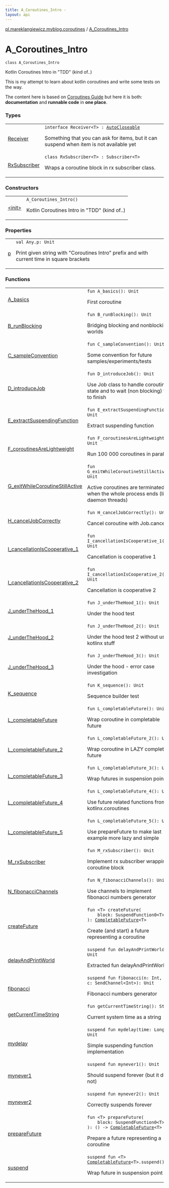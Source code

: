 ```yaml
---
title: A_Coroutines_Intro - 
layout: api
---
```


<div class='api-docs-breadcrumbs'><a href="../index.html">pl.mareklangiewicz.myblog.coroutines</a> / <a href=".">A_Coroutines_Intro</a></div>

# A_Coroutines_Intro

<div class="signature"><code><span class="keyword">class </span><span class="identifier">A_Coroutines_Intro</span></code></div>

Kotlin Coroutines Intro in "TDD" (kind of..)

This is my attempt to learn about kotlin coroutines and write some tests on the way.

The content here is based on <a href="https://github.com/Kotlin/kotlinx.coroutines/blob/master/coroutines-guide.md">Coroutines Guide</a>
but here it is both: **documentation** and **runnable code** in **one place**.

### Types

<table class="api-docs-table">
<tbody>
<tr>
<td markdown="1">
<a href="-receiver/index.html">Receiver</a>
</td>
<td markdown="1">
<div class="signature"><code><span class="keyword">interface </span><span class="identifier">Receiver</span><span class="symbol">&lt;</span><span class="identifier">T</span><span class="symbol">&gt;</span>&nbsp;<span class="symbol">:</span>&nbsp;<a href="http://docs.oracle.com/javase/6/docs/api/java/lang/AutoCloseable.html"><span class="identifier">AutoCloseable</span></a></code></div>

Something that you can ask for items, but it can suspend when item is not available yet


</td>
</tr>
<tr>
<td markdown="1">
<a href="-rx-subscriber/index.html">RxSubscriber</a>
</td>
<td markdown="1">
<div class="signature"><code><span class="keyword">class </span><span class="identifier">RxSubscriber</span><span class="symbol">&lt;</span><span class="identifier">T</span><span class="symbol">&gt;</span>&nbsp;<span class="symbol">:</span>&nbsp;<span class="identifier">Subscriber</span><span class="symbol">&lt;</span><span class="identifier">T</span><span class="symbol">&gt;</span></code></div>

Wraps a coroutine block in rx subscriber class.


</td>
</tr>
</tbody>
</table>

### Constructors

<table class="api-docs-table">
<tbody>
<tr>
<td markdown="1">
<a href="-init-.html">&lt;init&gt;</a>
</td>
<td markdown="1">
<div class="signature"><code><span class="identifier">A_Coroutines_Intro</span><span class="symbol">(</span><span class="symbol">)</span></code></div>

Kotlin Coroutines Intro in "TDD" (kind of..)


</td>
</tr>
</tbody>
</table>

### Properties

<table class="api-docs-table">
<tbody>
<tr>
<td markdown="1">
<a href="p.html">p</a>
</td>
<td markdown="1">
<div class="signature"><code><span class="keyword">val </span><span class="identifier">Any</span><span class="symbol">.</span><span class="identifier">p</span><span class="symbol">: </span><span class="identifier">Unit</span></code></div>

Print given string with "Coroutines Intro" prefix and with current time in square brackets


</td>
</tr>
</tbody>
</table>

### Functions

<table class="api-docs-table">
<tbody>
<tr>
<td markdown="1">
<a href="-a_basics.html">A_basics</a>
</td>
<td markdown="1">
<div class="signature"><code><span class="keyword">fun </span><span class="identifier">A_basics</span><span class="symbol">(</span><span class="symbol">)</span><span class="symbol">: </span><span class="identifier">Unit</span></code></div>

First coroutine


</td>
</tr>
<tr>
<td markdown="1">
<a href="-b_run-blocking.html">B_runBlocking</a>
</td>
<td markdown="1">
<div class="signature"><code><span class="keyword">fun </span><span class="identifier">B_runBlocking</span><span class="symbol">(</span><span class="symbol">)</span><span class="symbol">: </span><span class="identifier">Unit</span></code></div>

Bridging blocking and nonblocking worlds


</td>
</tr>
<tr>
<td markdown="1">
<a href="-c_sample-convention.html">C_sampleConvention</a>
</td>
<td markdown="1">
<div class="signature"><code><span class="keyword">fun </span><span class="identifier">C_sampleConvention</span><span class="symbol">(</span><span class="symbol">)</span><span class="symbol">: </span><span class="identifier">Unit</span></code></div>

Some convention for future samples/experiments/tests


</td>
</tr>
<tr>
<td markdown="1">
<a href="-d_introduce-job.html">D_introduceJob</a>
</td>
<td markdown="1">
<div class="signature"><code><span class="keyword">fun </span><span class="identifier">D_introduceJob</span><span class="symbol">(</span><span class="symbol">)</span><span class="symbol">: </span><span class="identifier">Unit</span></code></div>

Use Job class to handle coroutine state and to wait (non blocking) for it to finish


</td>
</tr>
<tr>
<td markdown="1">
<a href="-e_extract-suspending-function.html">E_extractSuspendingFunction</a>
</td>
<td markdown="1">
<div class="signature"><code><span class="keyword">fun </span><span class="identifier">E_extractSuspendingFunction</span><span class="symbol">(</span><span class="symbol">)</span><span class="symbol">: </span><span class="identifier">Unit</span></code></div>

Extract suspending function


</td>
</tr>
<tr>
<td markdown="1">
<a href="-f_coroutines-are-lightweight.html">F_coroutinesAreLightweight</a>
</td>
<td markdown="1">
<div class="signature"><code><span class="keyword">fun </span><span class="identifier">F_coroutinesAreLightweight</span><span class="symbol">(</span><span class="symbol">)</span><span class="symbol">: </span><span class="identifier">Unit</span></code></div>

Run 100 000 coroutines in parallel


</td>
</tr>
<tr>
<td markdown="1">
<a href="-g_exit-while-coroutine-still-active.html">G_exitWhileCoroutineStillActive</a>
</td>
<td markdown="1">
<div class="signature"><code><span class="keyword">fun </span><span class="identifier">G_exitWhileCoroutineStillActive</span><span class="symbol">(</span><span class="symbol">)</span><span class="symbol">: </span><span class="identifier">Unit</span></code></div>

Active coroutines are terminated when the whole process ends (like daemon threads)


</td>
</tr>
<tr>
<td markdown="1">
<a href="-h_cancel-job-correctly.html">H_cancelJobCorrectly</a>
</td>
<td markdown="1">
<div class="signature"><code><span class="keyword">fun </span><span class="identifier">H_cancelJobCorrectly</span><span class="symbol">(</span><span class="symbol">)</span><span class="symbol">: </span><span class="identifier">Unit</span></code></div>

Cancel coroutine with Job.cancel


</td>
</tr>
<tr>
<td markdown="1">
<a href="-i_cancellation-is-cooperative_1.html">I_cancellationIsCooperative_1</a>
</td>
<td markdown="1">
<div class="signature"><code><span class="keyword">fun </span><span class="identifier">I_cancellationIsCooperative_1</span><span class="symbol">(</span><span class="symbol">)</span><span class="symbol">: </span><span class="identifier">Unit</span></code></div>

Cancellation is cooperative 1


</td>
</tr>
<tr>
<td markdown="1">
<a href="-i_cancellation-is-cooperative_2.html">I_cancellationIsCooperative_2</a>
</td>
<td markdown="1">
<div class="signature"><code><span class="keyword">fun </span><span class="identifier">I_cancellationIsCooperative_2</span><span class="symbol">(</span><span class="symbol">)</span><span class="symbol">: </span><span class="identifier">Unit</span></code></div>

Cancellation is cooperative 2


</td>
</tr>
<tr>
<td markdown="1">
<a href="-j_under-the-hood_1.html">J_underTheHood_1</a>
</td>
<td markdown="1">
<div class="signature"><code><span class="keyword">fun </span><span class="identifier">J_underTheHood_1</span><span class="symbol">(</span><span class="symbol">)</span><span class="symbol">: </span><span class="identifier">Unit</span></code></div>

Under the hood test


</td>
</tr>
<tr>
<td markdown="1">
<a href="-j_under-the-hood_2.html">J_underTheHood_2</a>
</td>
<td markdown="1">
<div class="signature"><code><span class="keyword">fun </span><span class="identifier">J_underTheHood_2</span><span class="symbol">(</span><span class="symbol">)</span><span class="symbol">: </span><span class="identifier">Unit</span></code></div>

Under the hood test 2 without using kotlinx stuff


</td>
</tr>
<tr>
<td markdown="1">
<a href="-j_under-the-hood_3.html">J_underTheHood_3</a>
</td>
<td markdown="1">
<div class="signature"><code><span class="keyword">fun </span><span class="identifier">J_underTheHood_3</span><span class="symbol">(</span><span class="symbol">)</span><span class="symbol">: </span><span class="identifier">Unit</span></code></div>

Under the hood - error case investigation


</td>
</tr>
<tr>
<td markdown="1">
<a href="-k_sequence.html">K_sequence</a>
</td>
<td markdown="1">
<div class="signature"><code><span class="keyword">fun </span><span class="identifier">K_sequence</span><span class="symbol">(</span><span class="symbol">)</span><span class="symbol">: </span><span class="identifier">Unit</span></code></div>

Sequence builder test


</td>
</tr>
<tr>
<td markdown="1">
<a href="-l_completable-future.html">L_completableFuture</a>
</td>
<td markdown="1">
<div class="signature"><code><span class="keyword">fun </span><span class="identifier">L_completableFuture</span><span class="symbol">(</span><span class="symbol">)</span><span class="symbol">: </span><span class="identifier">Unit</span></code></div>

Wrap coroutine in completable future


</td>
</tr>
<tr>
<td markdown="1">
<a href="-l_completable-future_2.html">L_completableFuture_2</a>
</td>
<td markdown="1">
<div class="signature"><code><span class="keyword">fun </span><span class="identifier">L_completableFuture_2</span><span class="symbol">(</span><span class="symbol">)</span><span class="symbol">: </span><span class="identifier">Unit</span></code></div>

Wrap coroutine in LAZY completable future


</td>
</tr>
<tr>
<td markdown="1">
<a href="-l_completable-future_3.html">L_completableFuture_3</a>
</td>
<td markdown="1">
<div class="signature"><code><span class="keyword">fun </span><span class="identifier">L_completableFuture_3</span><span class="symbol">(</span><span class="symbol">)</span><span class="symbol">: </span><span class="identifier">Unit</span></code></div>

Wrap futures in suspension points


</td>
</tr>
<tr>
<td markdown="1">
<a href="-l_completable-future_4.html">L_completableFuture_4</a>
</td>
<td markdown="1">
<div class="signature"><code><span class="keyword">fun </span><span class="identifier">L_completableFuture_4</span><span class="symbol">(</span><span class="symbol">)</span><span class="symbol">: </span><span class="identifier">Unit</span></code></div>

Use future related functions from kotlinx.coroutines


</td>
</tr>
<tr>
<td markdown="1">
<a href="-l_completable-future_5.html">L_completableFuture_5</a>
</td>
<td markdown="1">
<div class="signature"><code><span class="keyword">fun </span><span class="identifier">L_completableFuture_5</span><span class="symbol">(</span><span class="symbol">)</span><span class="symbol">: </span><span class="identifier">Unit</span></code></div>

Use prepareFuture to make last example more lazy and simple


</td>
</tr>
<tr>
<td markdown="1">
<a href="-m_rx-subscriber.html">M_rxSubscriber</a>
</td>
<td markdown="1">
<div class="signature"><code><span class="keyword">fun </span><span class="identifier">M_rxSubscriber</span><span class="symbol">(</span><span class="symbol">)</span><span class="symbol">: </span><span class="identifier">Unit</span></code></div>

Implement rx subscriber wrapping coroutine block


</td>
</tr>
<tr>
<td markdown="1">
<a href="-n_fibonacci-channels.html">N_fibonacciChannels</a>
</td>
<td markdown="1">
<div class="signature"><code><span class="keyword">fun </span><span class="identifier">N_fibonacciChannels</span><span class="symbol">(</span><span class="symbol">)</span><span class="symbol">: </span><span class="identifier">Unit</span></code></div>

Use channels to implement fibonacci numbers generator


</td>
</tr>
<tr>
<td markdown="1">
<a href="create-future.html">createFuture</a>
</td>
<td markdown="1">
<div class="signature"><code><span class="keyword">fun </span><span class="symbol">&lt;</span><span class="identifier">T</span><span class="symbol">&gt;</span> <span class="identifier">createFuture</span><span class="symbol">(</span><br/>&nbsp;&nbsp;&nbsp;&nbsp;<span class="parameterName" id="pl.mareklangiewicz.myblog.coroutines.A_Coroutines_Intro$createFuture(kotlin.coroutines.SuspendFunction0((pl.mareklangiewicz.myblog.coroutines.A_Coroutines_Intro.createFuture.T)))/block">block</span><span class="symbol">:</span>&nbsp;<span class="identifier">SuspendFunction0</span><span class="symbol">&lt;</span><span class="identifier">T</span><span class="symbol">&gt;</span><br/><span class="symbol">)</span><span class="symbol">: </span><a href="http://docs.oracle.com/javase/6/docs/api/java/util/concurrent/CompletableFuture.html"><span class="identifier">CompletableFuture</span></a><span class="symbol">&lt;</span><span class="identifier">T</span><span class="symbol">&gt;</span></code></div>

Create (and start) a future representing a coroutine


</td>
</tr>
<tr>
<td markdown="1">
<a href="delay-and-print-world.html">delayAndPrintWorld</a>
</td>
<td markdown="1">
<div class="signature"><code><span class="keyword">suspend</span> <span class="keyword">fun </span><span class="identifier">delayAndPrintWorld</span><span class="symbol">(</span><span class="symbol">)</span><span class="symbol">: </span><span class="identifier">Unit</span></code></div>

Extracted fun delayAndPrintWorld


</td>
</tr>
<tr>
<td markdown="1">
<a href="fibonacci.html">fibonacci</a>
</td>
<td markdown="1">
<div class="signature"><code><span class="keyword">suspend</span> <span class="keyword">fun </span><span class="identifier">fibonacci</span><span class="symbol">(</span><span class="parameterName" id="pl.mareklangiewicz.myblog.coroutines.A_Coroutines_Intro$fibonacci(kotlin.Int, kotlinx.coroutines.experimental.channels.SendChannel((kotlin.Int)))/n">n</span><span class="symbol">:</span>&nbsp;<span class="identifier">Int</span><span class="symbol">, </span><span class="parameterName" id="pl.mareklangiewicz.myblog.coroutines.A_Coroutines_Intro$fibonacci(kotlin.Int, kotlinx.coroutines.experimental.channels.SendChannel((kotlin.Int)))/c">c</span><span class="symbol">:</span>&nbsp;<span class="identifier">SendChannel</span><span class="symbol">&lt;</span><span class="identifier">Int</span><span class="symbol">&gt;</span><span class="symbol">)</span><span class="symbol">: </span><span class="identifier">Unit</span></code></div>

Fibonacci numbers generator


</td>
</tr>
<tr>
<td markdown="1">
<a href="get-current-time-string.html">getCurrentTimeString</a>
</td>
<td markdown="1">
<div class="signature"><code><span class="keyword">fun </span><span class="identifier">getCurrentTimeString</span><span class="symbol">(</span><span class="symbol">)</span><span class="symbol">: </span><span class="identifier">String</span></code></div>

Current system time as a string


</td>
</tr>
<tr>
<td markdown="1">
<a href="mydelay.html">mydelay</a>
</td>
<td markdown="1">
<div class="signature"><code><span class="keyword">suspend</span> <span class="keyword">fun </span><span class="identifier">mydelay</span><span class="symbol">(</span><span class="parameterName" id="pl.mareklangiewicz.myblog.coroutines.A_Coroutines_Intro$mydelay(kotlin.Long)/time">time</span><span class="symbol">:</span>&nbsp;<span class="identifier">Long</span><span class="symbol">)</span><span class="symbol">: </span><span class="identifier">Unit</span></code></div>

Simple suspending function implementation


</td>
</tr>
<tr>
<td markdown="1">
<a href="mynever1.html">mynever1</a>
</td>
<td markdown="1">
<div class="signature"><code><span class="keyword">suspend</span> <span class="keyword">fun </span><span class="identifier">mynever1</span><span class="symbol">(</span><span class="symbol">)</span><span class="symbol">: </span><span class="identifier">Unit</span></code></div>

Should suspend forever (but it does not)


</td>
</tr>
<tr>
<td markdown="1">
<a href="mynever2.html">mynever2</a>
</td>
<td markdown="1">
<div class="signature"><code><span class="keyword">suspend</span> <span class="keyword">fun </span><span class="identifier">mynever2</span><span class="symbol">(</span><span class="symbol">)</span><span class="symbol">: </span><span class="identifier">Unit</span></code></div>

Correctly suspends forever


</td>
</tr>
<tr>
<td markdown="1">
<a href="prepare-future.html">prepareFuture</a>
</td>
<td markdown="1">
<div class="signature"><code><span class="keyword">fun </span><span class="symbol">&lt;</span><span class="identifier">T</span><span class="symbol">&gt;</span> <span class="identifier">prepareFuture</span><span class="symbol">(</span><br/>&nbsp;&nbsp;&nbsp;&nbsp;<span class="parameterName" id="pl.mareklangiewicz.myblog.coroutines.A_Coroutines_Intro$prepareFuture(kotlin.coroutines.SuspendFunction0((pl.mareklangiewicz.myblog.coroutines.A_Coroutines_Intro.prepareFuture.T)))/block">block</span><span class="symbol">:</span>&nbsp;<span class="identifier">SuspendFunction0</span><span class="symbol">&lt;</span><span class="identifier">T</span><span class="symbol">&gt;</span><br/><span class="symbol">)</span><span class="symbol">: </span><span class="symbol">(</span><span class="symbol">)</span>&nbsp;<span class="symbol">-&gt;</span>&nbsp;<a href="http://docs.oracle.com/javase/6/docs/api/java/util/concurrent/CompletableFuture.html"><span class="identifier">CompletableFuture</span></a><span class="symbol">&lt;</span><span class="identifier">T</span><span class="symbol">&gt;</span></code></div>

Prepare a future representing a coroutine


</td>
</tr>
<tr>
<td markdown="1">
<a href="suspend.html">suspend</a>
</td>
<td markdown="1">
<div class="signature"><code><span class="keyword">suspend</span> <span class="keyword">fun </span><span class="symbol">&lt;</span><span class="identifier">T</span><span class="symbol">&gt;</span> <a href="http://docs.oracle.com/javase/6/docs/api/java/util/concurrent/CompletableFuture.html"><span class="identifier">CompletableFuture</span></a><span class="symbol">&lt;</span><span class="identifier">T</span><span class="symbol">&gt;</span><span class="symbol">.</span><span class="identifier">suspend</span><span class="symbol">(</span><span class="symbol">)</span><span class="symbol">: </span><span class="identifier">T</span></code></div>

Wrap future in suspension point


</td>
</tr>
</tbody>
</table>
